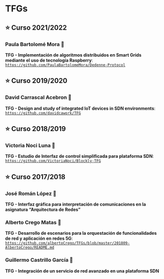 # TFGs

## :star: Curso 2021/2022
### Paula Bartolomé Mora :thought_balloon:
**TFG - Implementación de algoritmos distribuidos en Smart Grids mediante el uso de tecnología Raspberry**:
[`https://github.com/PaulaBartolomeMora/Dedenne-Protocol`](https://github.com/PaulaBartolomeMora/Dedenne-Protocol)

## :star: Curso 2019/2020
### David Carrascal Acebron :thought_balloon:
**TFG - Design and study of integrated IoT devices in SDN environments**:
[`https://github.com/davidcawork/TFG`](https://github.com/davidcawork/TFG)

## :star: Curso 2018/2019
### Victoria Noci Luna :thought_balloon:
**TFG - Estudio de Interfaz de control simplificada para plataforma SDN**: 
[`https://github.com/VictoriaNoci/Blockly-TFG`](https://github.com/VictoriaNoci/Blockly-TFG)

## :star: Curso 2017/2018
### José Román López :thought_balloon:
**TFG - Interfaz gráfica para interpretación de comunicaciones en la asignatura “Arquitectura de Redes”**

### Alberto Crego Matas :thought_balloon:
**TFG - Desarrollo de escenarios para la orquestación de funcionalidades de red y aplicación en redes 5G**: 
[`https://github.com/albertoCrego/TFGs/blob/master/201809-AlbertoCrego/README.md`](https://github.com/albertoCrego/TFGs/blob/master/201809-AlbertoCrego/README.md)

### Guillermo Castrillo García :thought_balloon:
**TFG - Integración de un servicio de red avanzado en una plataforma SDN**
